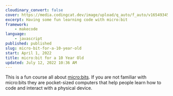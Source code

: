 ```yaml
---
cloudinary_convert: false
cover: https://media.codingcat.dev/image/upload/q_auto/f_auto/v1654934535/main-codingcatdev-photo/courses/ForA10YearOld/ForA10YearOldMicroBitIntro.png
excerpt: Having some fun learning code with micro:bit
framework: 
    - makecode
language:
    - javascript
published: published
slug: micro-bit-for-a-10-year-old
start: April 1, 2022
title: micro:bit for a 10 Year Old
updated: July 12, 2022 10:36 AM
---
```


This is a fun course all about [micro:bits](https://microbit.org/). If you are not familiar with micro:bits they are pocket-sized computers that help people learn how to code and interact with a physical device.